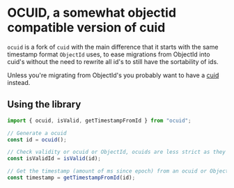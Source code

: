 # OCUID, a somewhat objectid compatible version of cuid

`ocuid` is a fork of `cuid` with the main difference that it starts with the same timestamp format `ObjectId` uses, to ease migrations from ObjectId into cuid's without the need to rewrite all id's to still have the sortability of ids.

Unless you're migrating from ObjectId's you probably want to have a [cuid](https://github.com/ericelliott/cuid) instead.

## Using the library

```js
import { ocuid, isValid, getTimestampFromId } from "ocuid";

// Generate a ocuid
const id = ocuid();

// Check validity or ocuid or ObjectId, ocuids are less strict as they use a wider character space
const isValidId = isValid(id);

// Get the timestamp (amount of ms since epoch) from an ocuid or ObjectId
const timestamp = getTimestampFromId(id);
```
